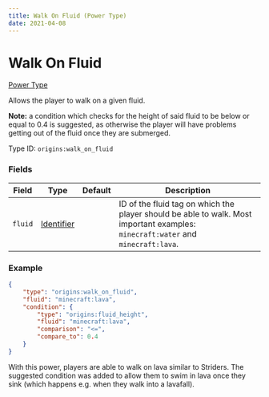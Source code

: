 ```yaml
---
title: Walk On Fluid (Power Type)
date: 2021-04-08
---
```


# Walk On Fluid

[Power Type](../power_types.md)

Allows the player to walk on a given fluid.

**Note:** a condition which checks for the height of said fluid to be below or equal to 0.4 is suggested, as otherwise the player will have problems getting out of the fluid once they are submerged.

Type ID: `origins:walk_on_fluid`

### Fields

Field  | Type | Default | Description
-------|------|---------|-------------
`fluid` | [Identifier](../data_types/identifier.md) | | ID of the fluid tag on which the player should be able to walk. Most important examples: `minecraft:water` and `minecraft:lava`.

### Example
```json
{
  	"type": "origins:walk_on_fluid",
  	"fluid": "minecraft:lava",
  	"condition": {
    	"type": "origins:fluid_height",
    	"fluid": "minecraft:lava",
    	"comparison": "<=",
    	"compare_to": 0.4
  	}
}
```
With this power, players are able to walk on lava similar to Striders. The suggested condition was added to allow them to swim in lava once they sink (which happens e.g. when they walk into a lavafall).
